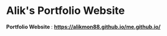 # Alik's Portfolio Website

<b> Portfolio Website </b> : <b> https://alikmon88.github.io/me.github.io/ </b>
